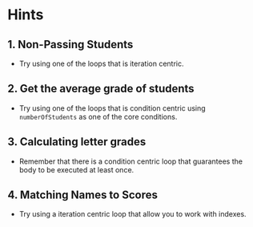 # Hints

## 1. Non-Passing Students

- Try using one of the loops that is iteration centric.

## 2. Get the average grade of students

- Try using one of the loops that is condition centric using `numberOfStudents` as one of the core conditions.

## 3. Calculating letter grades

- Remember that there is a condition centric loop that guarantees the body to be executed at least once.

## 4. Matching Names to Scores

- Try using a iteration centric loop that allow you to work with indexes.
